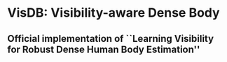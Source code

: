 # VisDB: Visibility-aware Dense Body


## Official implementation of ``Learning Visibility for Robust Dense Human Body Estimation''